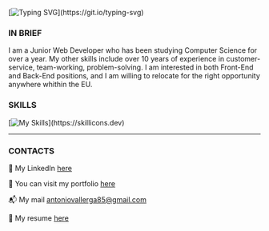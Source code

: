 [![Typing SVG](https://readme-typing-svg.demolab.com?font=Arial+Code&weight=800&size=30&duration=2000&pause=1500&color=ed3b44&width=1000&height=70&lines=HI!+MY+NAME+IS+ANTONIO%2C+AND+THIS+IS+MY+GITHUB+PAGE!)](https://git.io/typing-svg)
### IN BRIEF
I am a Junior Web Developer who has been studying Computer Science for over a year. My other skills include over 10 years of experience in customer-service, team-working, problem-solving. I am interested in both Front-End and Back-End positions, and I am willing to relocate for the right opportunity anywhere whithin the EU.

### SKILLS
[![My Skills](https://skillicons.dev/icons?i=html,css,sass,js,bootstrap,react,redux,discord,github,java,spring,postgres,python,mongodb,vscode,eclipse,github,linkedin,postman,git,)](https://skillicons.dev)

--------------------------------------
### CONTACTS
🔗 My LinkedIn [here](https://www.linkedin.com/in/antonio-vallerga-2612a468/)

🍳 You can visit my portfolio [here](https://portfolio-git-master-vallerga.vercel.app/)

📬 My mail antoniovallerga85@gmail.com

💾 My resume [here](https://1drv.ms/b/s!AuK5vWX_9zHzva04pa7bNGs6vlkUpQ?e=xs0DtY)
